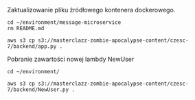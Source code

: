 Zaktualizowanie pliku źródłowego kontenera dockerowego.
```
cd ~/environment/message-microservice
rm README.md

aws s3 cp s3://masterclazz-zombie-apocalypse-content/czesc-7/backend/app.py .

```

Pobranie zawartości nowej lambdy NewUser
```
cd ~/environment/

aws s3 cp s3://masterclazz-zombie-apocalypse-content/czesc-7/backend/NewUser.py .
```
